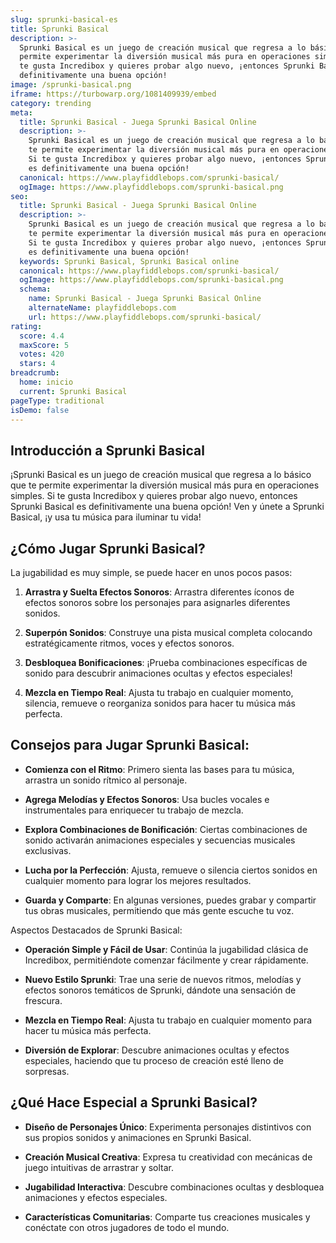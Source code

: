 ```yaml
---
slug: sprunki-basical-es
title: Sprunki Basical
description: >-
  Sprunki Basical es un juego de creación musical que regresa a lo básico que te
  permite experimentar la diversión musical más pura en operaciones simples. Si
  te gusta Incredibox y quieres probar algo nuevo, ¡entonces Sprunki Basical es
  definitivamente una buena opción!
image: /sprunki-basical.png
iframe: https://turbowarp.org/1081409939/embed
category: trending
meta:
  title: Sprunki Basical - Juega Sprunki Basical Online
  description: >-
    Sprunki Basical es un juego de creación musical que regresa a lo básico que
    te permite experimentar la diversión musical más pura en operaciones simples.
    Si te gusta Incredibox y quieres probar algo nuevo, ¡entonces Sprunki Basical
    es definitivamente una buena opción!
  canonical: https://www.playfiddlebops.com/sprunki-basical/
  ogImage: https://www.playfiddlebops.com/sprunki-basical.png
seo:
  title: Sprunki Basical - Juega Sprunki Basical Online
  description: >-
    Sprunki Basical es un juego de creación musical que regresa a lo básico que
    te permite experimentar la diversión musical más pura en operaciones simples.
    Si te gusta Incredibox y quieres probar algo nuevo, ¡entonces Sprunki Basical
    es definitivamente una buena opción!
  keywords: Sprunki Basical, Sprunki Basical online
  canonical: https://www.playfiddlebops.com/sprunki-basical/
  ogImage: https://www.playfiddlebops.com/sprunki-basical.png
  schema:
    name: Sprunki Basical - Juega Sprunki Basical Online
    alternateName: playfiddlebops.com
    url: https://www.playfiddlebops.com/sprunki-basical/
rating:
  score: 4.4
  maxScore: 5
  votes: 420
  stars: 4
breadcrumb:
  home: inicio
  current: Sprunki Basical
pageType: traditional
isDemo: false
---
```


## Introducción a Sprunki Basical

¡Sprunki Basical es un juego de creación musical que regresa a lo básico que te permite experimentar la diversión musical más pura en operaciones simples. Si te gusta Incredibox y quieres probar algo nuevo, entonces Sprunki Basical es definitivamente una buena opción! Ven y únete a Sprunki Basical, ¡y usa tu música para iluminar tu vida!

## ¿Cómo Jugar Sprunki Basical?

La jugabilidad es muy simple, se puede hacer en unos pocos pasos:

1. **Arrastra y Suelta Efectos Sonoros**: Arrastra diferentes íconos de efectos sonoros sobre los personajes para asignarles diferentes sonidos.

1. **Superpón Sonidos**: Construye una pista musical completa colocando estratégicamente ritmos, voces y efectos sonoros.

1. **Desbloquea Bonificaciones**: ¡Prueba combinaciones específicas de sonido para descubrir animaciones ocultas y efectos especiales!

1. **Mezcla en Tiempo Real**: Ajusta tu trabajo en cualquier momento, silencia, remueve o reorganiza sonidos para hacer tu música más perfecta.

## Consejos para Jugar Sprunki Basical:

- **Comienza con el Ritmo**: Primero sienta las bases para tu música, arrastra un sonido rítmico al personaje.

- **Agrega Melodías y Efectos Sonoros**: Usa bucles vocales e instrumentales para enriquecer tu trabajo de mezcla.

- **Explora Combinaciones de Bonificación**: Ciertas combinaciones de sonido activarán animaciones especiales y secuencias musicales exclusivas.

- **Lucha por la Perfección**: Ajusta, remueve o silencia ciertos sonidos en cualquier momento para lograr los mejores resultados.

- **Guarda y Comparte**: En algunas versiones, puedes grabar y compartir tus obras musicales, permitiendo que más gente escuche tu voz.

Aspectos Destacados de Sprunki Basical:

- **Operación Simple y Fácil de Usar**: Continúa la jugabilidad clásica de Incredibox, permitiéndote comenzar fácilmente y crear rápidamente.

- **Nuevo Estilo Sprunki**: Trae una serie de nuevos ritmos, melodías y efectos sonoros temáticos de Sprunki, dándote una sensación de frescura.

- **Mezcla en Tiempo Real**: Ajusta tu trabajo en cualquier momento para hacer tu música más perfecta.

- **Diversión de Explorar**: Descubre animaciones ocultas y efectos especiales, haciendo que tu proceso de creación esté lleno de sorpresas.

## ¿Qué Hace Especial a Sprunki Basical?

- **Diseño de Personajes Único**: Experimenta personajes distintivos con sus propios sonidos y animaciones en Sprunki Basical.

- **Creación Musical Creativa**: Expresa tu creatividad con mecánicas de juego intuitivas de arrastrar y soltar.

- **Jugabilidad Interactiva**: Descubre combinaciones ocultas y desbloquea animaciones y efectos especiales.

- **Características Comunitarias**: Comparte tus creaciones musicales y conéctate con otros jugadores de todo el mundo.